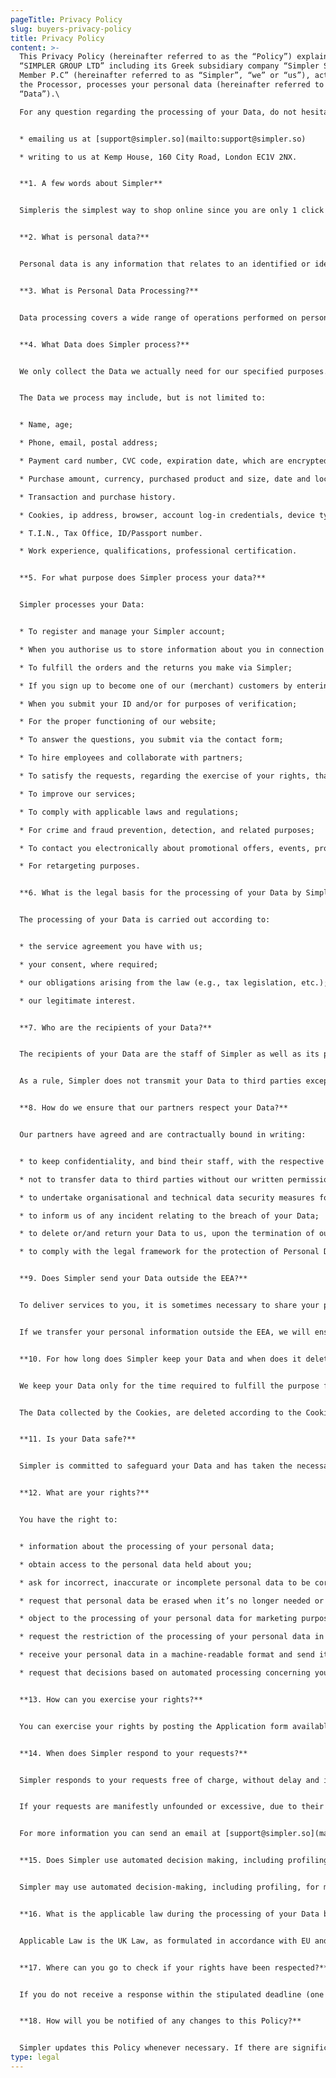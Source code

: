 ```yaml
---
pageTitle: Privacy Policy
slug: buyers-privacy-policy
title: Privacy Policy
content: >-
  This Privacy Policy (hereinafter referred to as the “Policy”) explains how
  “SIMPLER GROUP LTD” including its Greek subsidiary company “Simpler Single
  Member P.C” (hereinafter referred to as “Simpler”, “we” or “us”), acting as
  the Processor, processes your personal data (hereinafter referred to as
  “Data”).\

  For any question regarding the processing of your Data, do not hesitate to contact us by:


  * emailing us at [support@simpler.so](mailto:support@simpler.so)

  * writing to us at Kemp House, 160 City Road, London EC1V 2NX.


  **1. A few words about Simpler**


  Simpleris the simplest way to shop online since you are only 1 click away from checkout. Through a Simpler account you can manage all your orders in your dashboard, track shipments, reorder, or handle refunds with 1 click. While Simpler is essential for online shoppers, is also a game changer for businesses who wish to increase their sales, by offering their customers the ultimate online shopping experience.


  **2. What is personal data?**


  Personal data is any information that relates to an identified or identifiable living individual (e.g., name, surname, home or email address, IP address, cookie ID, location data, T.I.N. etc.). Different pieces of information, which collected together can lead to the identification of a particular person, also constitute personal data.


  **3. What is Personal Data Processing?**


  Data processing covers a wide range of operations performed on personal data, including by manual or automated means. It includes the collection, recording, organisation, structuring, storage, adaptation or alteration, retrieval, consultation, use, disclosure by transmission, dissemination or otherwise making available, alignment or combination, restriction, erasure or destruction of personal data.


  **4. What Data does Simpler process?**


  We only collect the Data we actually need for our specified purposes. We periodically review the Data we hold and delete anything we don’t need.


  The Data we process may include, but is not limited to:


  * Name, age;

  * Phone, email, postal address;

  * Payment card number, CVC code, expiration date, which are encrypted in accordance with PCI DSS standard by our authorised payment service provider. **Simpler will not collect or retain any of your payment information which is included but is not limited to your credit or debit card number, bank account details.**

  * Purchase amount, currency, purchased product and size, date and location of purchase.

  * Transaction and purchase history.

  * Cookies, ip address, browser, account log-in credentials, device type, location data.

  * T.I.N., Tax Office, ID/Passport number.

  * Work experience, qualifications, professional certification.


  **5. For what purpose does Simpler process your data?**


  Simpler processes your Data:


  * To register and manage your Simpler account;

  * When you authorise us to store information about you in connection with Simpler Checkout;

  * To fulfill the orders and the returns you make via Simpler;

  * If you sign up to become one of our (merchant) customers by entering into an agreement with Simpler;

  * When you submit your ID and/or for purposes of verification;

  * For the proper functioning of our website;

  * To answer the questions, you submit via the contact form;

  * To hire employees and collaborate with partners;

  * To satisfy the requests, regarding the exercise of your rights, that you submit either via our website;

  * To improve our services;

  * To comply with applicable laws and regulations;

  * For crime and fraud prevention, detection, and related purposes;

  * To contact you electronically about promotional offers, events, products, and services which we think may interest you;

  * For retargeting purposes.


  **6. What is the legal basis for the processing of your Data by Simpler?**


  The processing of your Data is carried out according to:


  * the service agreement you have with us;

  * your consent, where required;

  * our obligations arising from the law (e.g., tax legislation, etc.);

  * our legitimate interest.


  **7. Who are the recipients of your Data?**


  The recipients of your Data are the staff of Simpler as well as its partners, who have committed themselves to maintain the confidentiality of the Data they receive in the context of either providing their work or services. Simpler will not collect or retain any of your payment information which includes but is not limited to your credit or debit card number, CVC code and expiration date. Any payment related data will be handled by our 3rd party payment service provider which facilitates all Simpler's payment services. More information about the way our payment service provider collects and further processes your personal data you can find here.


  As a rule, Simpler does not transmit your Data to third parties except when clearly required by the current legislative/regulatory framework.


  **8. How do we ensure that our partners respect your Data?**


  Our partners have agreed and are contractually bound in writing:


  * to keep confidentiality, and bind their staff, with the respective obligations;

  * not to transfer data to third parties without our written permission;

  * to undertake organisational and technical data security measures for the protection of Data;

  * to inform us of any incident relating to the breach of your Data;

  * to delete or/and return your Data to us, upon the termination of our contract;

  * to comply with the legal framework for the protection of Personal Data, in particular with the General Data Protection Regulation (GDPR).


  **9. Does Simpler send your Data outside the EEA?**


  To deliver services to you, it is sometimes necessary to share your personal information outside of the European Economic Area (the EEA). This will typically occur when service providers are located outside the EEA or if you are based outside the EEA. These transfers are subject to special rules under data protection laws.


  If we transfer your personal information outside the EEA, we will ensure that the transfer will be compliant with data protection law and all personal data will be secure. Our standard practice is to assess the laws and practices of the destination country and relevant service provider and the security measures that are to be taken as regards the data in the overseas location; Alternatively, we use standard data protection clauses.


  **10. For how long does Simpler keep your Data and when does it delete it?**


  We keep your Data only for the time required to fulfill the purpose for which we have collected them, unless a time extension is required due to our legal claims or legal obligations.


  The Data collected by the Cookies, are deleted according to the Cookies page.


  **11. Is your Data safe?**


  Simpler is committed to safeguard your Data and has taken the necessary and appropriate organisational and technical measures to protect them from any form of accidental or improper processing. These measures shall be reviewed and amended, as necessary.


  **12. What are your rights?**


  You have the right to:


  * information about the processing of your personal data;

  * obtain access to the personal data held about you;

  * ask for incorrect, inaccurate or incomplete personal data to be corrected;

  * request that personal data be erased when it’s no longer needed or if processing it is unlawful;

  * object to the processing of your personal data for marketing purposes or on grounds relating to your particular situation;

  * request the restriction of the processing of your personal data in specific cases;

  * receive your personal data in a machine-readable format and send it to another controller (data portability);

  * request that decisions based on automated processing concerning you or significantly affecting you and based on your personal data are made by natural persons, not only by computers. You also have the right in this case to express your point of view and to contest the decision.


  **13. How can you exercise your rights?**


  You can exercise your rights by posting the Application form available here and send it either to Simpler's address in London (Kemp House, 160 City Road, London EC1V 2NX) or by email at support@simpler.so. If you hold a Simpler account, you can alternatively use the e-form found here and submit it online.


  **14. When does Simpler respond to your requests?**


  Simpler responds to your requests free of charge, without delay and in any case within (1) one month from the time it receives your request. However, if your request is complex or there is a large number of your requests, it will let you know within the month if it needs to receive an extension of another (2) two months to respond to you.


  If your requests are manifestly unfounded or excessive, due to their recurring nature, Simpler may impose a reasonable fee, taking into account the administrative costs of providing the information or performing the requested action, or refusing to comply with the request, justifying its answer to you.


  For more information you can send an email at [support@simpler.so](mailto:support@simpler.so).


  **15. Does Simpler use automated decision making, including profiling during the processing of your Data?**


  Simpler may use automated decision-making, including profiling, for marketing purposes or for the performance of a contract with you, where allowed by applicable laws or if based on your consent. However, if the decision produces legal effects concerning you or significantly affects you in a similar way, you have the right to obtain human intervention, express your point of view or to contest the decision based solely on automated processing, including profiling.


  **16. What is the applicable law during the processing of your Data by Simpler?**


  Applicable Law is the UK Law, as formulated in accordance with EU and UK data protection legislation. Competent Courts for any disputes arising in connection with Your Data are the Courts of London, UK.


  **17. Where can you go to check if your rights have been respected?**


  If you do not receive a response within the stipulated deadline (one month with - subject to extension - two months) or the response you receive is unsatisfactory or the issue has not been resolved, you can lodge a complaint with the Information Commissioner’s Office ([www.ico.org.uk](https://www.ico.org.uk/)) or the data protection supervisory authority in the country in which you live or work where you think we have infringed data protection laws.


  **18. How will you be notified of any changes to this Policy?**


  Simpler updates this Policy whenever necessary. If there are significant changes in the Policy or in the way we process your Personal Data, we will publish on our website ([https://www.simpler.so/](/)) the update of this before the changes are made in force and we will notify you in any convenient way. Simpler encourages you to read this Policy regularly to know how your Data is protected.
type: legal
---
```

